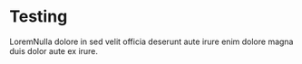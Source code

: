 # Testing

LoremNulla dolore in sed velit officia deserunt aute irure enim dolore magna duis dolor aute ex irure.